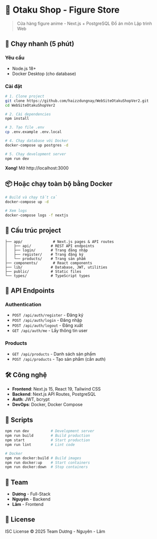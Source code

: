 # 🎌 Otaku Shop - Figure Store

> Cửa hàng figure anime - Next.js + PostgreSQL
> Đồ án môn Lập trình Web

## 🚀 Chạy nhanh (5 phút)

### Yêu cầu

- Node.js 18+
- Docker Desktop (cho database)

### Cài đặt

```bash
# 1. Clone project
git clone https://github.com/haizzdungnay/WebSiteOtakuShopVer2.git
cd WebSiteOtakuShopVer2

# 2. Cài dependencies
npm install

# 3. Tạo file .env
cp .env.example .env.local

# 4. Chạy database với Docker
docker-compose up postgres -d

# 5. Chạy development server
npm run dev
```

**Xong!** Mở http://localhost:3000

## 📦 Hoặc chạy toàn bộ bằng Docker

```bash
# Build và chạy tất cả
docker-compose up -d

# Xem logs
docker-compose logs -f nextjs
```

## 📁 Cấu trúc project

```
├── app/              # Next.js pages & API routes
│   ├── api/         # REST API endpoints
│   ├── login/       # Trang đăng nhập
│   ├── register/    # Trang đăng ký
│   └── products/    # Trang sản phẩm
├── components/       # React components
├── lib/             # Database, JWT, utilities
├── public/          # Static files
└── types/           # TypeScript types
```

## 🔐 API Endpoints

### Authentication
- `POST /api/auth/register` - Đăng ký
- `POST /api/auth/login` - Đăng nhập
- `POST /api/auth/logout` - Đăng xuất
- `GET /api/auth/me` - Lấy thông tin user

### Products
- `GET /api/products` - Danh sách sản phẩm
- `POST /api/products` - Tạo sản phẩm (cần auth)

## 🛠️ Công nghệ

- **Frontend**: Next.js 15, React 19, Tailwind CSS
- **Backend**: Next.js API Routes, PostgreSQL
- **Auth**: JWT, bcrypt
- **DevOps**: Docker, Docker Compose

## 📝 Scripts

```bash
npm run dev          # Development server
npm run build        # Build production
npm start            # Start production
npm run lint         # Lint code

# Docker
npm run docker:build # Build images
npm run docker:up    # Start containers
npm run docker:down  # Stop containers
```

## 👥 Team

- **Dương** - Full-Stack
- **Nguyên** - Backend
- **Lâm** - Frontend

## 📜 License

ISC License © 2025 Team Dương - Nguyên - Lâm
